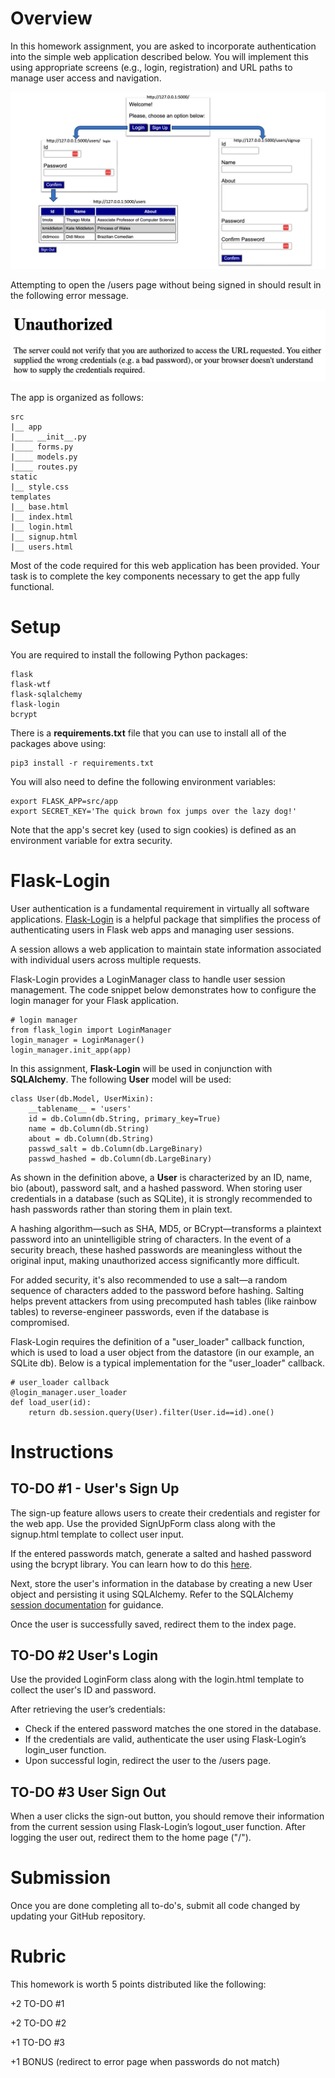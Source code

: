 # Overview

In this homework assignment, you are asked to incorporate authentication into the simple web application described below. You will implement this using appropriate screens (e.g., login, registration) and URL paths to manage user access and navigation.

![pic1.png](pics/pic1.png)

Attempting to open the /users page without being signed in should result in the following error message.

![pic2.png](pics/pic2.png)

The app is organized as follows:

```
src
|__ app
|____ __init__.py
|____ forms.py
|____ models.py
|____ routes.py
static
|__ style.css
templates
|__ base.html
|__ index.html
|__ login.html
|__ signup.html
|__ users.html
```

Most of the code required for this web application has been provided. Your task is to complete the key components necessary to get the app fully functional.

# Setup 

You are required to install the following Python packages: 

```
flask
flask-wtf
flask-sqlalchemy
flask-login
bcrypt
```

There is a **requirements.txt** file that you can use to install all of the packages above using: 

```
pip3 install -r requirements.txt
```

You will also need to define the following environment variables: 

```
export FLASK_APP=src/app
export SECRET_KEY='The quick brown fox jumps over the lazy dog!'
```

Note that the app's secret key (used to sign cookies) is defined as an environment variable for extra security. 

# Flask-Login 

User authentication is a fundamental requirement in virtually all software applications. [Flask-Login](https://flask-login.readthedocs.io/en/latest/) is a helpful package that simplifies the process of authenticating users in Flask web apps and managing user sessions.

A session allows a web application to maintain state information associated with individual users across multiple requests.

Flask-Login provides a LoginManager class to handle user session management. The code snippet below demonstrates how to configure the login manager for your Flask application.

```
# login manager
from flask_login import LoginManager
login_manager = LoginManager()
login_manager.init_app(app)
```

In this assignment, **Flask-Login** will be used in conjunction with **SQLAlchemy**.  The following **User** model will be used: 

```
class User(db.Model, UserMixin):
    __tablename__ = 'users'
    id = db.Column(db.String, primary_key=True)
    name = db.Column(db.String)
    about = db.Column(db.String)
    passwd_salt = db.Column(db.LargeBinary)
    passwd_hashed = db.Column(db.LargeBinary)
```

As shown in the definition above, a **User** is characterized by an ID, name, bio (about), password salt, and a hashed password. When storing user credentials in a database (such as SQLite), it is strongly recommended to hash passwords rather than storing them in plain text.

A hashing algorithm—such as SHA, MD5, or BCrypt—transforms a plaintext password into an unintelligible string of characters. In the event of a security breach, these hashed passwords are meaningless without the original input, making unauthorized access significantly more difficult.

For added security, it's also recommended to use a salt—a random sequence of characters added to the password before hashing. Salting helps prevent attackers from using precomputed hash tables (like rainbow tables) to reverse-engineer passwords, even if the database is compromised.

Flask-Login requires the definition of a "user_loader" callback function, which is used to load a user object from the datastore (in our example, an SQLite db). Below is a typical implementation for the "user_loader" callback. 

```
# user_loader callback
@login_manager.user_loader
def load_user(id):
    return db.session.query(User).filter(User.id==id).one()
```

# Instructions

## TO-DO #1 - User's Sign Up 

The sign-up feature allows users to create their credentials and register for the web app. Use the provided SignUpForm class along with the signup.html template to collect user input.

If the entered passwords match, generate a salted and hashed password using the bcrypt library. You can learn how to do this [here](https://pypi.org/project/bcrypt/).

Next, store the user's information in the database by creating a new User object and persisting it using SQLAlchemy. Refer to the SQLAlchemy [session documentation](https://docs.sqlalchemy.org/en/20/orm/session_basics.html) for guidance.

Once the user is successfully saved, redirect them to the index page.

## TO-DO #2 User's Login

Use the provided LoginForm class along with the login.html template to collect the user's ID and password.

After retrieving the user’s credentials:

* Check if the entered password matches the one stored in the database.
* If the credentials are valid, authenticate the user using Flask-Login’s login_user function.
* Upon successful login, redirect the user to the /users page.

## TO-DO #3 User Sign Out

When a user clicks the sign-out button, you should remove their information from the current session using Flask-Login’s logout_user function. After logging the user out, redirect them to the home page ("/").

# Submission 

Once you are done completing all to-do's, submit all code changed by updating your GitHub repository. 

# Rubric 

This homework is worth 5 points distributed like the following: 

+2 TO-DO #1 

+2 TO-DO #2 

+1 TO-DO #3

+1 BONUS (redirect to error page when passwords do not match)